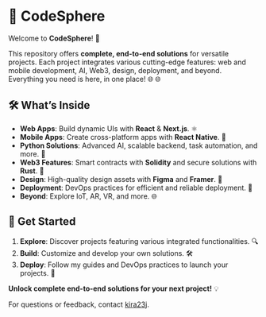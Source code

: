 # 🌟 CodeSphere

Welcome to **CodeSphere**! 🚀

This repository offers **complete, end-to-end solutions** for versatile projects. Each project integrates various cutting-edge features: web and mobile development, AI, Web3, design, deployment, and beyond. Everything you need is here, in one place! 🌐
🌐

## 🛠️ What’s Inside

- **Web Apps**: Build dynamic UIs with **React** & **Next.js**. ⚛️
- **Mobile Apps**: Create cross-platform apps with **React Native**. 📱
- **Python Solutions**: Advanced AI, scalable backend, task automation, and more. 🐍
- **Web3 Features**: Smart contracts with **Solidity** and secure solutions with **Rust**. 🔗
- **Design**: High-quality design assets with **Figma** and **Framer**. 🎨
- **Deployment**: DevOps practices for efficient and reliable deployment. 🚀
- **Beyond**: Explore IoT, AR, VR, and more. 🌐

## 🚀 Get Started

1. **Explore**: Discover projects featuring various integrated functionalities. 🔍
2. **Build**: Customize and develop your own solutions. 🛠️
3. **Deploy**: Follow my guides and DevOps practices to launch your projects. 🚀

**Unlock complete end-to-end solutions for your next project!** 💡

For questions or feedback, contact [kira23j](mailto:kirubelmamuyesahle@gmail.com).

